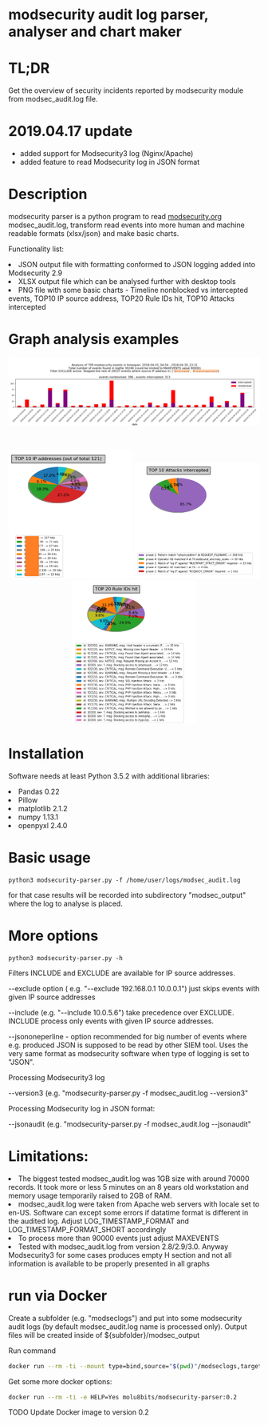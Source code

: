 # modsecurity audit log parser, analyser and chart maker

# TL;DR
Get the overview of security incidents reported by modsecurity module from modsec_audit.log file.

# 2019.04.17 update
- added support for Modsecurity3 log (Nginx/Apache)
- added feature to read Modsecurity log in JSON format


# Description
modsecurity parser is a python program to read <a href="https://www.modsecurity.org/">modsecurity.org</a> modsec_audit.log, transform read events into more human and machine readable formats (xlsx/json) and make basic charts.


<p>
Functionality list:
  <li>JSON output file with formatting conformed to JSON logging added into Modsecurity 2.9</li>
  <li>XLSX output file which can be analysed further with desktop tools</li>
  <li>PNG file with some basic charts - Timeline nonblocked vs intercepted events, TOP10 IP source address, TOP20 Rule IDs hit, TOP10 Attacks intercepted</li>



# Graph analysis examples
<p align="left">
   <img src="/images/timeline.png" width="950" />
</p>
<br>
<p align="center">

   <img src="/images/top10ipaddresses.png" width="250" />
   <img src="/images/top10intercepted.png" width="250" />
   <img src="/images/top20ruleID.png" width="250" />
  <br>
</p>



# Installation
  Software needs at least Python 3.5.2 with additional libraries:
  <li>Pandas 0.22</li>
  <li>Pillow</li>
  <li>matplotlib 2.1.2 </li>
  <li>numpy 1.13.1</li>
  <li>openpyxl 2.4.0</li> 


  
# Basic usage

```
python3 modsecurity-parser.py -f /home/user/logs/modsec_audit.log
```

for that case results will be recorded into subdirectory "modsec_output" where the log to analyse is placed.


# More options

<p>

```
python3 modsecurity-parser.py -h
```


Filters INCLUDE and EXCLUDE are available for IP source addresses.
<p>
--exclude option ( e.g. "--exclude 192.168.0.1 10.0.0.1") just skips events with given IP source addresses
<p>
--include (e.g. "--include 10.0.5.6") take precedence over EXCLUDE. INCLUDE process only events with given IP source addresses.
<p>
--jsononeperline  - option recommended for big number of events where e.g. produced JSON is supposed to be read by other SIEM tool. Uses the very same format as modsecurity software when type of logging is set to "JSON". 


Processing Modsecurity3 log
<p>
--version3 (e.g. "modsecurity-parser.py -f modsec_audit.log --version3"
<p>

Processing Modsecurity log in JSON format:
<p>
--jsonaudit (e.g. "modsecurity-parser.py -f modsec_audit.log --jsonaudit"



# Limitations:
<li>The biggest tested modsec_audit.log was 1GB size with around 70000 records. It took more or less 5 minutes on an 8 years old workstation and memory usage temporarily raised to 2GB of RAM.</li>
<li>modsec_audit.log were taken from Apache web servers with locale set to en-US. Software can except some errors if datatime format is different in the audited log. Adjust LOG_TIMESTAMP_FORMAT and LOG_TIMESTAMP_FORMAT_SHORT accordingly</li>
<li>To process more than 90000 events just adjust MAXEVENTS</li>
<li>Tested with modsec_audit.log from version 2.8/2.9/3.0. Anyway Modsecurity3 for some cases produces empty H section and not all information is available to be properly presented in all graphs</li>

# run via Docker

Create a subfolder (e.g. "modseclogs") and put into some modsecurity audit logs (by default modsec_audit.log name is processed only).
Output files will be created inside of ${subfolder}/modsec_output

Run command

```bash
docker run --rm -ti --mount type=bind,source="$(pwd)"/modseclogs,target=/opt/mounted molu8bits/modsecurity-parser:0.2
```

Get some more docker options:
```bash
docker run --rm -ti -e HELP=Yes molu8bits/modsecurity-parser:0.2
```

TODO
Update Docker image to version 0.2

